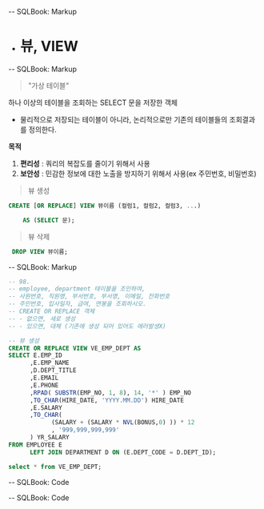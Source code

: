 -- SQLBook: Markup
* <h1>뷰, VIEW</h1>
-- SQLBook: Markup
> "가상 테이블"

하나 이상의 테이블을 조회하는 SELECT 문을 저장한 객체

* 물리적으로 저장되는 테이블이 아니라, 논리적으로만 기존의 테이블들의 조회결과를 정의한다.

**목적**
 1. **편리성** : 쿼리의 복잡도를 줄이기 위해서 사용
 2. **보안성** : 민감한 정보에 대한 노출을 방지하기 위해서 사용(ex 주민번호, 비밀번호)

 > 뷰 생성

```sql
CREATE [OR REPLACE] VIEW 뷰이름 (컬럼1, 컬럼2, 컬럼3, ...) 

    AS (SELECT 문); 
```

 > 뷰 삭제

```sql
 DROP VIEW 뷰이름;   
```


-- SQLBook: Markup
```sql
-- 98.
-- employee, department 테이블을 조인하여,
-- 사원번호, 직원명, 부서번호, 부서명, 이메일, 전화번호
-- 주민번호, 입사일자, 급여, 연봉을 조회하시오.
-- CREATE OR REPLACE 객체
-- - 없으면, 새로 생성
-- - 있으면, 대체 (기존에 생성 되어 있어도 에러발생X)

-- 뷰 생성
CREATE OR REPLACE VIEW VE_EMP_DEPT AS
SELECT E.EMP_ID 
      ,E.EMP_NAME 
      ,D.DEPT_TITLE 
      ,E.EMAIL 
      ,E.PHONE 
      ,RPAD( SUBSTR(EMP_NO, 1, 8), 14, '*' ) EMP_NO
      ,TO_CHAR(HIRE_DATE, 'YYYY.MM.DD') HIRE_DATE
      ,E.SALARY 
      ,TO_CHAR( 
            (SALARY + (SALARY * NVL(BONUS,0) )) * 12
            , '999,999,999,999'
      ) YR_SALARY
FROM EMPLOYEE E
      LEFT JOIN DEPARTMENT D ON (E.DEPT_CODE = D.DEPT_ID);

select * from VE_EMP_DEPT;
```
-- SQLBook: Code

-- SQLBook: Code
